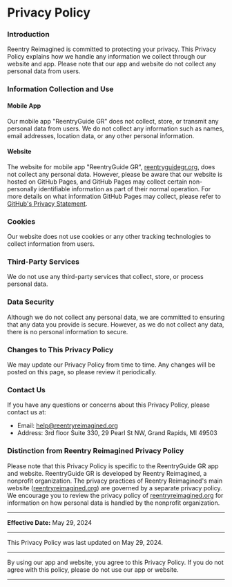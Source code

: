 # Privacy Policy

### Introduction

Reentry Reimagined is committed to protecting your privacy. This Privacy Policy explains how we handle any information we collect through our website and app. Please note that our app and website do not collect any personal data from users.

### Information Collection and Use

#### Mobile App

Our mobile app "ReentryGuide GR" does not collect, store, or transmit any personal data from users. We do not collect any information such as names, email addresses, location data, or any other personal information.

#### Website

The website for mobile app "ReentryGuide GR", [reentryguidegr.org](https://reentryguidegr.org), does not collect any personal data. However, please be aware that our website is hosted on GitHub Pages, and GitHub Pages may collect certain non-personally identifiable information as part of their normal operation. For more details on what information GitHub Pages may collect, please refer to [GitHub's Privacy Statement](https://docs.github.com/en/github/site-policy/github-privacy-statement).

### Cookies

Our website does not use cookies or any other tracking technologies to collect information from users.

### Third-Party Services

We do not use any third-party services that collect, store, or process personal data.

### Data Security

Although we do not collect any personal data, we are committed to ensuring that any data you provide is secure. However, as we do not collect any data, there is no personal information to secure.

### Changes to This Privacy Policy

We may update our Privacy Policy from time to time. Any changes will be posted on this page, so please review it periodically.

### Contact Us

If you have any questions or concerns about this Privacy Policy, please contact us at:

- Email: help@reentryreimagined.org
- Address: 3rd floor Suite 330, 29 Pearl St NW, Grand Rapids, MI 49503

### Distinction from Reentry Reimagined Privacy Policy

Please note that this Privacy Policy is specific to the ReentryGuide GR app and website. ReentryGuide GR is developed by Reentry Reimagined, a nonprofit organization. The privacy practices of Reentry Reimagined's main website ([reentryreimagined.org](https://reentryreimagined.org)) are governed by a separate privacy policy. We encourage you to review the privacy policy of [reentryreimagined.org](https://reentryreimagined.org) for information on how personal data is handled by the nonprofit organization.

---

**Effective Date:** May 29, 2024

---

This Privacy Policy was last updated on May 29, 2024.

---

By using our app and website, you agree to this Privacy Policy. If you do not agree with this policy, please do not use our app or website.

---